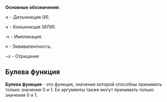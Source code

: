 **Основные обозначения:**

$\wedge$ - Дизъюнкция (И).

$\vee$ - Конъюнкция (ИЛИ).

$\to$ - Импликация.

$\equiv$ - Эквивалентность.

$\neg x$ - Отрицание

## Булева функция

**Булева функция** - это функция, значения которой способны принимать только значения 0 и 1. Ее аргументы также могут принимать только значения 0 и 1.